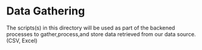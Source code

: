 # Data Gathering
The scripts(s) in this directory will be used as part of the backened processes to gather,process,and store data retrieved from our data source. (CSV, Excel)

